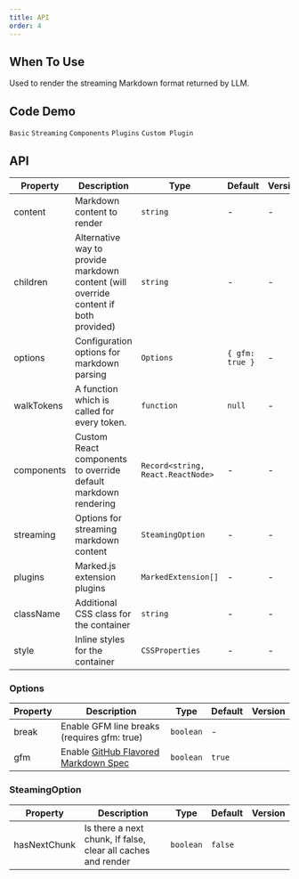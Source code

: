 ```yaml
---
title: API
order: 4
---
```


## When To Use

Used to render the streaming Markdown format returned by LLM.

## Code Demo

<!-- prettier-ignore -->
<code src="./demo/basic.tsx">Basic</code>
<code src="./demo/streaming.tsx">Streaming</code>
<code src="./demo/components.tsx">Components</code>
<code src="./demo/supersets.tsx">Plugins</code>
<code src="./demo/plugin.tsx">Custom Plugin</code>

## API

<!-- prettier-ignore -->
| Property | Description | Type | Default | Version |
| --- | --- | --- | --- | --- |
| content | Markdown content to render | `string` | - | - |
| children | Alternative way to provide markdown content (will override content if both provided) | `string` | - | - |
| options | Configuration options for markdown parsing | `Options` | `{ gfm: true }` | - |
| walkTokens | A function which is called for every token. | `function` | `null` | - |
| components | Custom React components to override default markdown rendering | `Record<string, React.ReactNode>` | - | - |
| streaming | Options for streaming markdown content | `SteamingOption` | - | - |
| plugins | Marked.js extension plugins | `MarkedExtension[]` | - | - |
| className | Additional CSS class for the container | `string` | - | - |
| style | Inline styles for the container | `CSSProperties` | - | - |

### Options

| Property | Description | Type | Default | Version |
| --- | --- | --- | --- | --- |
| break | Enable GFM line breaks (requires gfm: true) | `boolean` | - |  |
| gfm | Enable [GitHub Flavored Markdown Spec](https://github.github.com/gfm/) | `boolean` | `true` |  |

### SteamingOption

| Property | Description | Type | Default | Version |
| --- | --- | --- | --- | --- |
| hasNextChunk | Is there a next chunk, If false, clear all caches and render | `boolean` | `false` |  |
